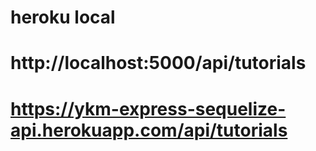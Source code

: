 # heroku local
# http://localhost:5000/api/tutorials

# https://ykm-express-sequelize-api.herokuapp.com/api/tutorials